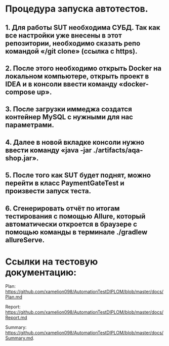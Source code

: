 # Процедура запуска автотестов.
## 1. Для работы SUT необходима СУБД. Так как все настройки уже внесены в этот репозитории, необходимо сказать репо командой «/git clone» (ссылка с https).
## 2. После этого необходимо открыть Docker на локальном компьютере, открыть проект в IDEA и в консоли ввести команду «docker-compose up». 
## 3. После загрузки иммеджа создатся контейнер MySQL с нужными для нас параметрами.
## 4. Далее в новой вкладке консоли нужно ввести команду «java -jar ./artifacts/aqa-shop.jar».
## 5. После того как SUT будет поднят, можно перейти в класс PaymentGateTest и произвести запуск теста. 
## 6. Сгенерировать отчёт по итогам тестирования с помощью Allure, который автоматически откроется в браузере с помощью команды в терминале ./gradlew allureServe.

# Ссылки на тестовую документацию:

Plan: https://github.com/xamelion098/AutomationTestDIPLOM/blob/master/docs/Plan.md

Report: https://github.com/xamelion098/AutomationTestDIPLOM/blob/master/docs/Report.md

Summary: https://github.com/xamelion098/AutomationTestDIPLOM/blob/master/docs/Summary.md.
